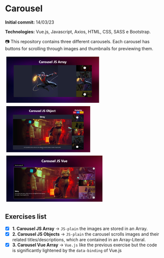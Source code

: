 # Carousel
**Initial commit:** 14/03/23

**Technologies:** Vue.js, Javascript, Axios, HTML, CSS, SASS e Bootstrap.

:camera: This repository contains three different carousels. Each carousel has buttons for scrolling through images and thumbnails for previewing them.

<div>
  <img src="./1-carousel-js-array/assets/img/screencapture.png" height="150px" style="margin: 4px;"/>
  <img src="./2-carousel-js-objects/assets/img/screencapture.png" height="150px" style="margin: 4px;"/> 
  <img src="./3-carousel-vue/assets/img/screencapture.png" height="150px" style="margin: 4px;"/>
</div>
 
## Exercises list
- [x] **1. Carousel JS Array** &rarr; `JS-plain` the images are stored in an Array.
- [x] **2. Carousel JS Objects** &rarr; `JS-plain` the carousel scrolls images and their related titles/descriptions, which are contained in an Array-Literal.
- [x] **3. Carousel Vue Array** &rarr; `Vue.js` like the previous exercise but the code is significantly lightened by the `data-binding` of Vue.js
